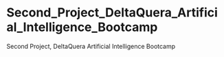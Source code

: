 # Second_Project_DeltaQuera_Artificial_Intelligence_Bootcamp
Second Project, DeltaQuera Artificial Intelligence Bootcamp

